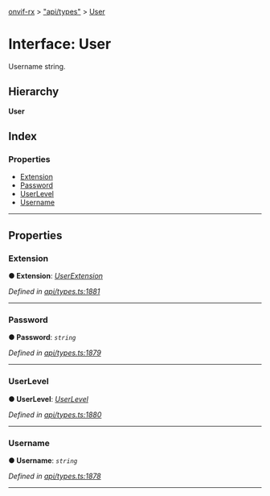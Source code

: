 [onvif-rx](../README.md) > ["api/types"](../modules/_api_types_.md) > [User](../interfaces/_api_types_.user.md)

# Interface: User

Username string.

## Hierarchy

**User**

## Index

### Properties

* [Extension](_api_types_.user.md#extension)
* [Password](_api_types_.user.md#password)
* [UserLevel](_api_types_.user.md#userlevel)
* [Username](_api_types_.user.md#username)

---

## Properties

<a id="extension"></a>

###  Extension

**● Extension**: *[UserExtension](_api_types_.userextension.md)*

*Defined in [api/types.ts:1881](https://github.com/patrickmichalina/onvif-rx/blob/1596479/src/api/types.ts#L1881)*

___
<a id="password"></a>

###  Password

**● Password**: *`string`*

*Defined in [api/types.ts:1879](https://github.com/patrickmichalina/onvif-rx/blob/1596479/src/api/types.ts#L1879)*

___
<a id="userlevel"></a>

###  UserLevel

**● UserLevel**: *[UserLevel](../enums/_api_types_.userlevel.md)*

*Defined in [api/types.ts:1880](https://github.com/patrickmichalina/onvif-rx/blob/1596479/src/api/types.ts#L1880)*

___
<a id="username"></a>

###  Username

**● Username**: *`string`*

*Defined in [api/types.ts:1878](https://github.com/patrickmichalina/onvif-rx/blob/1596479/src/api/types.ts#L1878)*

___

